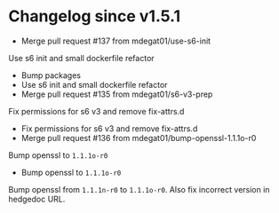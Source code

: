 # Changelog since v1.5.1
- Merge pull request #137 from mdegat01/use-s6-init

Use s6 init and small dockerfile refactor 
- Bump packages 
- Use s6 init and small dockerfile refactor 
- Merge pull request #135 from mdegat01/s6-v3-prep

Fix permissions for s6 v3 and remove fix-attrs.d 
- Fix permissions for s6 v3 and remove fix-attrs.d 
- Merge pull request #136 from mdegat01/bump-openssl-1.1.1o-r0

Bump openssl to `1.1.1o-r0` 
- Bump openssl to `1.1.1o-r0`

Bump openssl from `1.1.1n-r0` to `1.1.1o-r0`. Also fix incorrect version in hedgedoc URL. 
